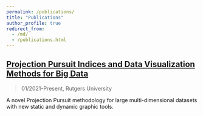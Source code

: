 ```yaml
---
permalink: /publications/
title: "Publications"
author_profile: true
redirect_from: 
  - /md/
  - /publications.html
---
```



## [Projection Pursuit Indices and Data Visualization Methods for Big Data](https://yajie1020.github.io/yajieduan/research1/)
> 01/2021-Present, Rutgers University

A novel Projection Pursuit methodology for large multi-dimensional datasets with new static and dynamic graphic tools. 

